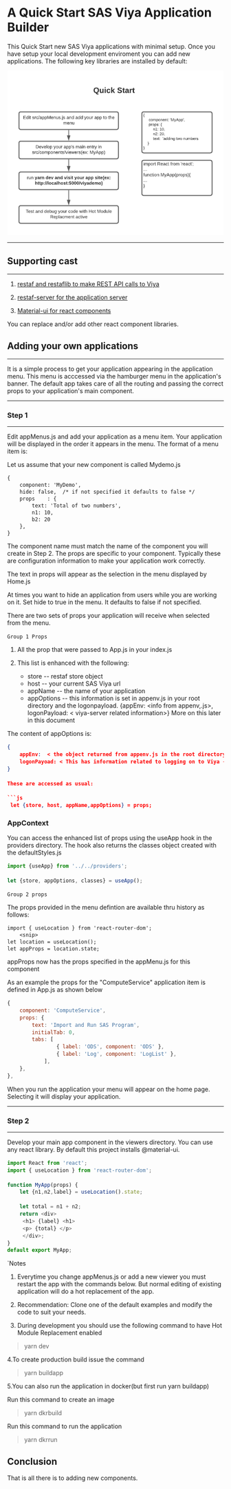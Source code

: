 # A Quick Start SAS Viya Application Builder



This Quick Start new SAS Viya applications with minimal setup. Once you have setup your local development enviroment you can add new applications. The following key libraries are installed by default:

<img src="quickstart.png">

---

## Supporting cast

---

1. [restaf and restaflib to make REST API calls to Viya](https://github.com/sassoftware/restaf)

2. [restaf-server for the application server](https://github.com/sassoftware/restaf-server)

3. [Material-ui for react components](https://material-ui.com)

You can replace and/or add other react component libraries.

## Adding your own applications

---

It is a simple process to get your application appearing in the application menu. This menu is acccessed via the hamburger menu in the application's banner. The default app takes care of all the routing and passing the correct props to your application's main component.



---

### Step 1

---

 Edit appMenus.js and add your application as a menu item. Your application will be displayed in the order it appears in the menu. The format of a menu item is:  

Let us assume that your new component is called Mydemo.js

```atom
{
    component: 'MyDemo',
    hide: false,  /* if not specified it defaults to false */
    props    : {
        text: 'Total of two numbers',
        n1: 10,
        b2: 20
    },
}
```

The component name must match the name of the component you will create in Step 2.
The props are specific to your component. Typically these are configuration information to make your application work correctly.

The text in props will appear as the selection in the menu displayed by Home.js

At times you want to hide an application from users while you are working on it. Set hide to true in the menu. It defaults to false if not specified.

There are two sets of props your application will receive when selected from the menu.

`Group 1 Props`

1. All the prop that were passed to App.js in your index.js

2. This list is enhanced with the following:

    - store -- restaf store object
    - host  -- your current SAS Viya url
    - appName -- the name of your application
    - appOptions -- this information is set in appenv.js in your root directory and the logonpayload. {appEnv: <info from appenv,.js>, logonPayload: < viya-server related information>} More on this later in this document

The content of appOptions is:

```json
{
    appEnv:  < the object returned from appenv.js in the root directory. Used for passing application configuration information>
    logonPayoad: < This has information related to logging on to Viya - used for implicit flow authentication >
}

These are accessed as usual:

```js
 let {store, host, appName,appOptions} = props;
 ```

### AppContext

You can access the enhanced list of props using the useApp hook in the providers directory. The hook also returns the classes object created with the defaultStyles.js

```js
import {useApp} from '../../providers';

let {store, appOptions, classes} = useApp();

```

`Group 2 props`

The props provided in the menu defintion are available thru history as follows:

```atom
import { useLocation } from 'react-router-dom';
    <snip>
let location = useLocation();
let appProps = location.state;

```

appProps now has the props specified in the appMenu.js for this component

As an example the props for the "ComputeService" application item is defined in App.js as shown below

```js
{
    component: 'ComputeService',
    props: {
        text: 'Import and Run SAS Program',
        initialTab: 0,
        tabs: [
                { label: 'ODS', component: 'ODS' },
                { label: 'Log', component: 'LogList' },
            ],
    },
},
```

When you run the application your menu will appear on the home page. Selecting it will display your application.

---

### Step 2

---

Develop your main app component in the viewers directory. You can use any react library. By default this project installs @material-ui.

```js
import React from 'react';
import { useLocation } from 'react-router-dom';

function MyApp(props) {
    let {n1,n2,label} = useLocation().state;  

    let total = n1 + n2;
    return <div>
     <h1> {label} <h1>
     <p> {total} </p>
     </div>;
}
default export MyApp;
```

`Notes

1. Everytime you change appMenus.js or add a new viewer you must restart the app with the commands below. But normal editing of existing application will do a hot replacement of the app.

2. Recommendation: Clone one of the default examples and modify the code to suit your needs.

3. During development you should use the following command to have Hot Module Replacement enabled

> yarn dev

4.To create production build issue the command

> yarn buildapp

5.You can also run the application in docker(but first run yarn buildapp)

Run this command to create an image

> yarn dkrbuild

Run this command to run the application

> yarn dkrrun

## **Conclusion**

That is all there is to adding new components.
